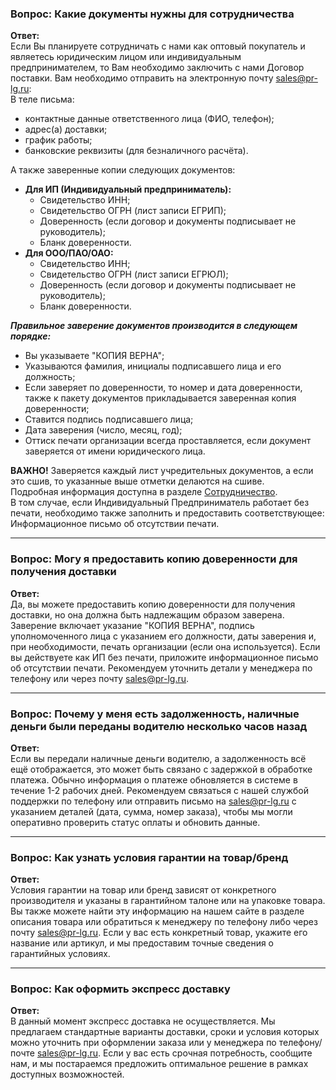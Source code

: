 ### Вопрос: Какие документы нужны для сотрудничества

**Ответ:**  
Если Вы планируете сотрудничать с нами как оптовый покупатель и являетесь юридическим лицом или индивидуальным предпринимателем, то Вам необходимо заключить с нами Договор поставки. Вам необходимо отправить на электронную почту sales@pr-lg.ru:  
В теле письма:

- контактные данные ответственного лица (ФИО, телефон);
- адрес(а) доставки;
- график работы;
- банковские реквизиты (для безналичного расчёта).

А также заверенные копии следующих документов:

- **Для ИП (Индивидуальный предприниматель):**
  - Свидетельство ИНН;
  - Свидетельство ОГРН (лист записи ЕГРИП);
  - Доверенность (если договор и документы подписывает не руководитель);
  - Бланк доверенности.
- **Для ООО/ПАО/ОАО:**
  - Свидетельство ИНН;
  - Свидетельство ОГРН (лист записи ЕГРЮЛ);
  - Доверенность (если договор и документы подписывает не руководитель);
  - Бланк доверенности.

**_Правильное заверение документов производится в следующем порядке:_**

- Вы указываете "КОПИЯ ВЕРНА";
- Указываются фамилия, инициалы подписавшего лица и его должность;
- Если заверяет по доверенности, то номер и дата доверенности, также к пакету документов прикладывается заверенная копия доверенности;
- Ставится подпись подписавшего лица;
- Дата заверения (число, месяц, год);
- Оттиск печати организации всегда проставляется, если документ заверяется от имени юридического лица.

**ВАЖНО!** Заверяется каждый лист учредительных документов, а если это сшив, то указанные выше отметки делаются на сшиве.  
Подробная информация доступна в разделе [Сотрудничество](https://pr-lg.ru/account/feedback/item/id/2).  
В том случае, если Индивидуальный Предприниматель работает без печати, необходимо также заполнить и предоставить соответствующее: Информационное письмо об отсутствии печати.

---

### Вопрос: Могу я предоставить копию доверенности для получения доставки

**Ответ:**  
Да, вы можете предоставить копию доверенности для получения доставки, но она должна быть надлежащим образом заверена. Заверение включает указание "КОПИЯ ВЕРНА", подпись уполномоченного лица с указанием его должности, даты заверения и, при необходимости, печать организации (если она используется). Если вы действуете как ИП без печати, приложите информационное письмо об отсутствии печати. Рекомендуем уточнить детали у менеджера по телефону или через почту sales@pr-lg.ru.

---

### Вопрос: Почему у меня есть задолженность, наличные деньги были переданы водителю несколько часов назад

**Ответ:**  
Если вы передали наличные деньги водителю, а задолженность всё ещё отображается, это может быть связано с задержкой в обработке платежа. Обычно информация о платеже обновляется в системе в течение 1-2 рабочих дней. Рекомендуем связаться с нашей службой поддержки по телефону или отправить письмо на sales@pr-lg.ru с указанием деталей (дата, сумма, номер заказа), чтобы мы могли оперативно проверить статус оплаты и обновить данные.

---

### Вопрос: Как узнать условия гарантии на товар/бренд

**Ответ:**  
Условия гарантии на товар или бренд зависят от конкретного производителя и указаны в гарантийном талоне или на упаковке товара. Вы также можете найти эту информацию на нашем сайте в разделе описания товара или обратиться к менеджеру по телефону либо через почту sales@pr-lg.ru. Если у вас есть конкретный товар, укажите его название или артикул, и мы предоставим точные сведения о гарантийных условиях.

---

### Вопрос: Как оформить экспресс доставку

**Ответ:**  
В данный момент экспресс доставка не осуществляется. Мы предлагаем стандартные варианты доставки, сроки и условия которых можно уточнить при оформлении заказа или у менеджера по телефону/почте sales@pr-lg.ru. Если у вас есть срочная потребность, сообщите нам, и мы постараемся предложить оптимальное решение в рамках доступных возможностей.
